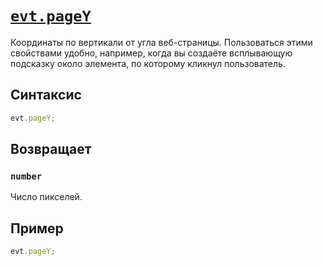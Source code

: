 # [`evt.pageY`](../index.md)

Координаты по вертикали от угла веб-страницы. Пользоваться этими свойствами удобно, например, когда вы создаёте всплывающую подсказку около элемента, по которому кликнул пользователь.

## Синтаксис

```js
evt.pageY;
```

## Возвращает

### `number`

Число пикселей.

## Пример

```js
evt.pageY;
```
